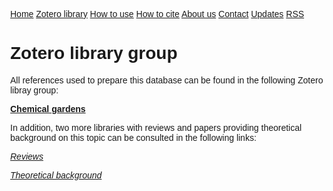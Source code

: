 <html>
<head>
<meta name="viewport" content="width=device-width, initial-scale=1">
<style>
body {
  margin: 0;
  font-family: Arial, Helvetica, sans-serif;
}

.topnav {
  overflow: hidden;
  background-color: #333;
}

.topnav a {
  float: left;
  color: #f2f2f2;
  text-align: center;
  padding: 14px 16px;
  text-decoration: none;
  font-size: 17px;
}

.topnav a:hover {
  background-color: #ddd;
  color: black;
}

.topnav a.active {
  background-color: #04AA6D;
  color: white;
}
</style>
</head>
<body>

<div class="topnav">
  <a href="https://cpimentelguerra.com/new-chemDB/">Home</a>
  <a class="active" href="https://cpimentelguerra.com/new-chemDB/zotero">Zotero library</a>
  <a href="https://cpimentelguerra.com/new-chemDB/howtouse">How to use</a>
  <a href="https://cpimentelguerra.com/new-chemDB/howtocite">How to cite</a>
  <a href="https://cpimentelguerra.com/new-chemDB/about">About us</a>
  <a href="https://cpimentelguerra.com/new-chemDB/contact">Contact</a>
  <a href="https://cpimentelguerra.com/new-chemDB/updates">Updates</a>
  <a href="https://cpimentelguerra.com/new-chemDB/feed.xml">RSS</a>
</div>

</body>
</html>

# Zotero library group

All references used to prepare this database can be found in the following Zotero libray group:

[**Chemical gardens**](https://www.zotero.org/groups/3915735/chemical_garden_database/collections/W6HT9794)

In addition, two more libraries with reviews and papers providing theoretical background on this topic can be consulted in the following links:

[*Reviews*](https://www.zotero.org/groups/3915735/chemical_garden_database/collections/HMWUCWJH)

[*Theoretical background*](https://www.zotero.org/groups/3915735/chemical_garden_database/collections/HRIDJWUH)
